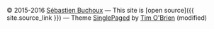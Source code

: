 
&copy; 2015-2016 [Sébastien Buchoux](https://seb-buch.github.io/)
&mdash;
This site is [open source]({{ site.source_link }})
&mdash;
Theme [SinglePaged](https://github.com/t413/SinglePaged) by [Tim O'Brien](http://t413.com/) (modified)
